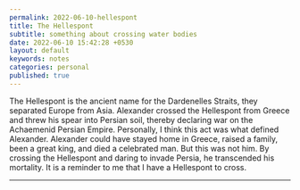 ```yaml
---
permalink: 2022-06-10-hellespont
title: The Hellespont
subtitle: something about crossing water bodies 
date: 2022-06-10 15:42:28 +0530
layout: default
keywords: notes
categories: personal
published: true
---
```


The Hellespont is the ancient name for the Dardenelles Straits, they separated Europe from Asia. Alexander crossed the Hellespont from Greece and threw his spear into Persian soil, thereby declaring war on the Achaemenid Persian Empire. Personally, I think this act was what defined Alexander. Alexander could have stayed home in Greece, raised a family, been a great king, and died a celebrated man. But this was not him. By crossing the Hellespont and daring to invade Persia, he transcended his mortality. It is a reminder to me that I have a Hellespont to cross.

---
